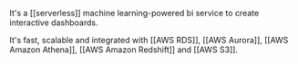 It's a [[serverless]] machine learning-powered bi service to create interactive dashboards.

It's fast, scalable and integrated with [[AWS RDS]], [[AWS Aurora]], [[AWS Amazon Athena]], [[AWS Amazon Redshift]] and [[AWS S3]].
